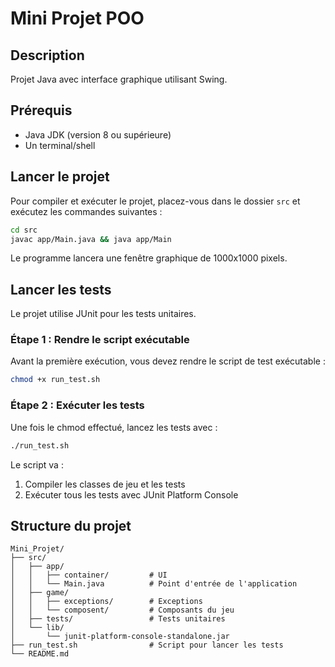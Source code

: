 # Mini Projet POO

## Description

Projet Java avec interface graphique utilisant Swing.

## Prérequis

- Java JDK (version 8 ou supérieure)
- Un terminal/shell

## Lancer le projet

Pour compiler et exécuter le projet, placez-vous dans le dossier `src` et exécutez les commandes suivantes :

```bash
cd src
javac app/Main.java && java app/Main
```

Le programme lancera une fenêtre graphique de 1000x1000 pixels.

## Lancer les tests

Le projet utilise JUnit pour les tests unitaires.

### Étape 1 : Rendre le script exécutable

Avant la première exécution, vous devez rendre le script de test exécutable :

```bash
chmod +x run_test.sh
```

### Étape 2 : Exécuter les tests

Une fois le chmod effectué, lancez les tests avec :

```bash
./run_test.sh
```

Le script va :

1. Compiler les classes de jeu et les tests
2. Exécuter tous les tests avec JUnit Platform Console

## Structure du projet

```
Mini_Projet/
├── src/
│   ├── app/
│   │   ├── container/         # UI
│   │   └── Main.java          # Point d'entrée de l'application
│   ├── game/
│   │   ├── exceptions/        # Exceptions
│   │   └── composent/         # Composants du jeu
│   ├── tests/                 # Tests unitaires
│   └── lib/
│       └── junit-platform-console-standalone.jar
├── run_test.sh                # Script pour lancer les tests
└── README.md
```
